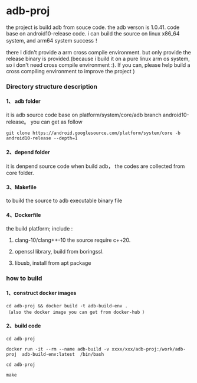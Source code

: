 # adb-proj
the project is build adb from souce code. the adb verson is 1.0.41.  code base on android10-release code. 
i can build the source on linux x86_64 system, and arm64 system success！

there I didn't provide a arm cross compile environment. but only provide the release binary is provided.(because i build it on a pure linux arm os system, so i don't need cross compile environment :). If you can, please help build a cross compiling environment to improve the project )

### Directory structure description

#### 1、 adb folder 
it  is adb source code base on platform/system/core/adb  branch android10-release。 you can get as follow
```
git clone https://android.googlesource.com/platform/system/core -b android10-release --depth=1
```
#### 2、depend folder
it is denpend source code when build adb， the codes are collected from core folder.

#### 3、Makefile
to  build the source  to adb executable  binary file  
 
#### 4、Dockerfile
the build platform; include :
1) clang-10/clang++-10  the source require c++20. 

2) openssl library,  build from boringssl. 

3) libusb,  install from apt package

### how to build
#### 1、construct docker images
```
cd adb-proj && docker build -t adb-build-env .
（also the docker image you can get from docker-hub ）
```

#### 2、build code
```
cd adb-proj

docker run -it --rm --name adb-build -v xxxx/xxx/adb-proj:/work/adb-proj  adb-build-env:latest  /bin/bash

cd adb-proj 

make

```
